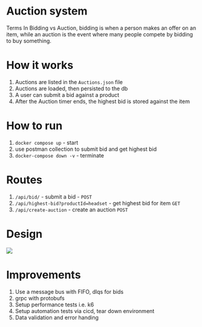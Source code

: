 # Auction system

Terms
In Bidding vs Auction, bidding is when a person makes an offer on an item,
while an auction is the event where many people compete by bidding to buy something.

# How it works

1. Auctions are listed in the `Auctions.json` file
2. Auctions are loaded, then persisted to the db
3. A user can submit a bid against a product
4. After the Auction timer ends, the highest bid is stored against the item

# How to run

1. `docker compose up` - start
2. use postman collection to submit bid and get highest bid
3. `docker-compose down -v` - terminate

# Routes

1. `/api/bid/` - submit a bid - `POST`
2. `/api/highest-bid?productId=headset` - get highest bid for item `GET`
3. `/api/create-auction` - create an auction `POST`

# Design

[![](https://mermaid.ink/img/pako:eNpVjz9rw0AMxb-K0JSAM6SQxUPBjjNkK6RbL4PwybHB5zM-HSXY_u49_yuJpvekn8RTj7nVjDEWtf3NS-oEvjPVQKjkJ_G5VLZxdzgcPofa2hZobQ2Q7hyLbzdmvy59XWFRWbqJaTvYxV3e3IS_-nR25369ens6YTMus_OconWnAbItGhzvr8OSSYdUA1z-gY8ZwAgNd4YqHV7tp45CKdmwwjhIzQX5WhSqZgwoebG3Z5NjLJ3nCH2rSTir6NGRwbig2vH4Bw1ZYI0?type=png)](https://mermaid.live/edit#pako:eNpVjz9rw0AMxb-K0JSAM6SQxUPBjjNkK6RbL4PwybHB5zM-HSXY_u49_yuJpvekn8RTj7nVjDEWtf3NS-oEvjPVQKjkJ_G5VLZxdzgcPofa2hZobQ2Q7hyLbzdmvy59XWFRWbqJaTvYxV3e3IS_-nR25369ens6YTMus_OconWnAbItGhzvr8OSSYdUA1z-gY8ZwAgNd4YqHV7tp45CKdmwwjhIzQX5WhSqZgwoebG3Z5NjLJ3nCH2rSTir6NGRwbig2vH4Bw1ZYI0)

# Improvements

1. Use a message bus with FIFO, dlqs for bids
2. grpc with protobufs
3. Setup performance tests i.e. k6
4. Setup automation tests via cicd, tear down environment
5. Data validation and error handing
